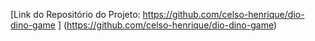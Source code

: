 [Link do Repositório do Projeto: https://github.com/celso-henrique/dio-dino-game ] (https://github.com/celso-henrique/dio-dino-game)

